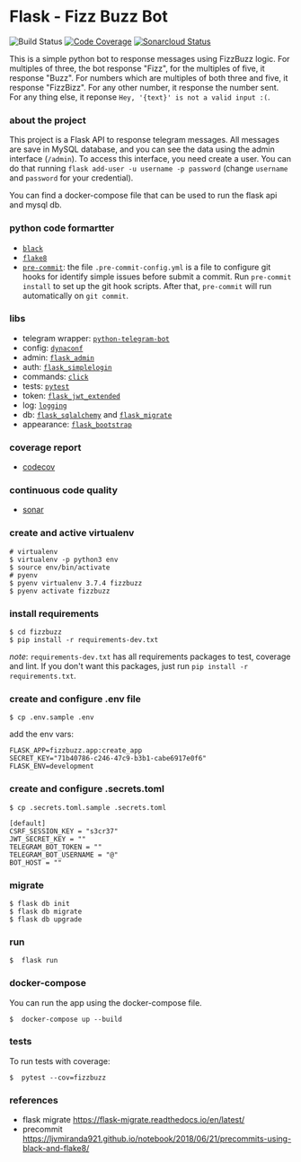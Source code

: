 # Flask - Fizz Buzz Bot

![Build Status](https://github.com/gabicavalcante/fizzbuzzbot/workflows/CI/badge.svg)
[![Code Coverage](https://codecov.io/gh/gabicavalcante/fizzbuzzbot/branch/master/graphs/badge.svg)](https://codecov.io/gh/gabicavalcante/fizzbuzzbot)
[![Sonarcloud Status](https://sonarcloud.io/api/project_badges/measure?project=gabicavalcante_fizzbuzzbot&metric=alert_status)](https://sonarcloud.io/dashboard?id=gabicavalcante_fizzbuzzbot)

This is a simple python bot to response messages using FizzBuzz logic. For multiples of three, the bot response "Fizz", for the multiples of five, it response "Buzz". For numbers which are multiples of both three and five, it response "FizzBizz". For any other number, it response the number sent. For any thing else, it reponse `Hey, '{text}' is not a valid input :(`.

### about the project

This project is a Flask API to response telegram messages. All messages are save in MySQL database, and you can see the data using the admin interface (`/admin`). To access this interface, you need create a user. You can do that running `flask add-user -u username -p password` (change `username` and `password` for your credential).

You can find a docker-compose file that can be used to run the flask api and mysql db.

### python code formartter

- [`black`](https://github.com/psf/black)
- [`flake8`](http://flake8.pycqa.org/en/latest/)
- [`pre-commit`](https://pre-commit.com/): the file `.pre-commit-config.yml` is a file to configure git hooks for identify simple issues before submit a commit. Run `pre-commit install` to set up the git hook scripts. After that, `pre-commit` will run automatically on `git commit`.

### libs

- telegram wrapper: [`python-telegram-bot`](https://github.com/python-telegram-bot/python-telegram-bot)
- config: [`dynaconf`](https://dynaconf.readthedocs.io/en/latest/)
- admin: [`flask_admin`](https://flask-admin.readthedocs.io/en/latest/)
- auth: [`flask_simplelogin`](https://github.com/flask-extensions/flask_simplelogin)
- commands: [`click`](https://flask.palletsprojects.com/en/1.0.x/cli/)
- tests: [`pytest`](https://docs.pytest.org/en/latest/)
- token: [`flask_jwt_extended`](https://flask-jwt-extended.readthedocs.io/en/stable/)
- log: [`logging`](https://flask.palletsprojects.com/en/1.0.x/logging/)
- db: [`flask_sqlalchemy`](https://flask-sqlalchemy.palletsprojects.com/en/2.x/) and [`flask_migrate`](https://flask-migrate.readthedocs.io/en/latest/)
- appearance: [`flask_bootstrap`](https://pythonhosted.org/Flask-Bootstrap/)

### coverage report

- [codecov](https://codecov.io/gh/gabicavalcante/fizzbuzzbot)

### continuous code quality

- [sonar](https://sonarcloud.io/dashboard?id=gabicavalcante_fizzbuzzbot)

### create and active virtualenv

```
# virtualenv
$ virtualenv -p python3 env
$ source env/bin/activate
# pyenv
$ pyenv virtualenv 3.7.4 fizzbuzz
$ pyenv activate fizzbuzz
```

### install requirements

```
$ cd fizzbuzz
$ pip install -r requirements-dev.txt
```

_note_: `requirements-dev.txt` has all requirements packages to test, coverage and lint. If you don't want this packages, just run `pip install -r requirements.txt`.

### create and configure .env file

```
$ cp .env.sample .env
```

add the env vars:

```
FLASK_APP=fizzbuzz.app:create_app
SECRET_KEY="71b40786-c246-47c9-b3b1-cabe6917e0f6"
FLASK_ENV=development
```

### create and configure .secrets.toml

```
$ cp .secrets.toml.sample .secrets.toml
```

```
[default]
CSRF_SESSION_KEY = "s3cr37"
JWT_SECRET_KEY = ""
TELEGRAM_BOT_TOKEN = ""
TELEGRAM_BOT_USERNAME = "@"
BOT_HOST = ""
```

### migrate

```
$ flask db init
$ flask db migrate
$ flask db upgrade
```

### run

```
$  flask run
```

### docker-compose

You can run the app using the docker-compose file.

```
$  docker-compose up --build
```

### tests

To run tests with coverage:

```
$  pytest --cov=fizzbuzz
```

### references

- flask migrate https://flask-migrate.readthedocs.io/en/latest/
- precommit https://ljvmiranda921.github.io/notebook/2018/06/21/precommits-using-black-and-flake8/
